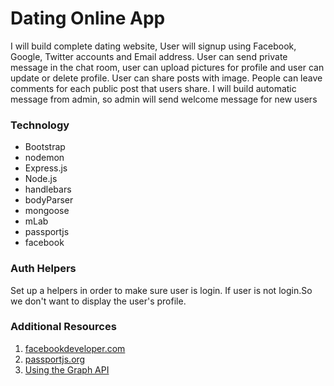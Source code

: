 # Dating Online App
I will build complete dating website, User will signup using Facebook, Google, Twitter accounts and Email address.
User can send private message in the chat room, user can upload pictures for profile and user can update or delete profile.
User can share posts with image. People can leave comments for each public post that users share.
I will build automatic message from admin, so admin will send welcome message for new users


### Technology

* Bootstrap
* nodemon
* Express.js
* Node.js
* handlebars
* bodyParser
* mongoose
* mLab
* passportjs
* facebook

### Auth Helpers
Set up a helpers in order to make sure user is login. 
If  user is not login.So we don't want to display the user's profile.



### Additional Resources
1. <a href="https://developers.facebook.com/" target="_blank">facebookdeveloper.com</a>
2. <a href="http://www.passportjs.org/" target="_blank">passportjs.org</a>
3. <a href="https://developers.facebook.com/docs/graph-api/using-graph-api" target="_blank">Using the Graph API</a>

